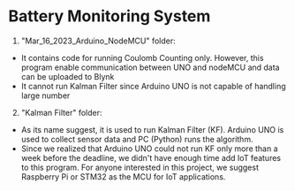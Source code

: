 # Battery Monitoring System
1. "Mar_16_2023_Arduino_NodeMCU" folder:
- It contains code for running Coulomb Counting only. However, this program 
enable communication between UNO and nodeMCU and data can be uploaded to Blynk
- It cannot run Kalman Filter since Arduino UNO is not capable of handling large number 

2. "Kalman Filter" folder:
- As its name suggest, it is used to run Kalman Filter (KF). Arduino UNO is used to collect sensor data and PC (Python)
runs the algorithm.
- Since we realized that Arduino UNO could not run KF only more than a week before the deadline, we didn't have enough
time add IoT features to this program. For anyone interested in this project, we suggest Raspberry Pi or STM32 as the MCU
for IoT applications.
